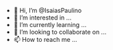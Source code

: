 - 👋 Hi, I’m @IsaiasPaulino
- 👀 I’m interested in ...
- 🌱 I’m currently learning ...
- 💞️ I’m looking to collaborate on ...
- 📫 How to reach me ...

<!---
IsaiasPaulino/IsaiasPaulino is a ✨ special ✨ repository because its `README.md` (this file) appears on your GitHub profile.
You can click the Preview link to take a look at your changes.
--->
